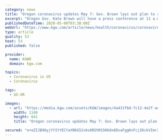 ```yaml
---
category: news
title: "Oregon coronavirus updates May 7: Gov. Brown lays out plan to reopen Oregon"
excerpt: "Oregon Gov. Kate Brown will have a press conference at 11 a.m. today to discuss new guidelines for the reopening of Oregon. KGW will live stream the press conference on kgw.com an"
publishedDateTime: 2020-05-08T03:38:00Z
webUrl: "https://www.kgw.com/article/news/health/coronavirus/coronavirus-covid-19-real-time-updates-oregon-sw-washington-may-7/283-f8aed100-cea6-4388-8292-5f51baf2e346"
type: article
quality: 53
heat: 53
published: false

provider:
  name: KGW8
  domain: kgw.com

topics:
  - Coronavirus in US
  - Coronavirus

tags:
  - US-OR

images:
  - url: "https://media.kgw.com/assets/KGW/images/4a431f6d-fc12-4e2f-adfc-061836e16b3b/4a431f6d-fc12-4e2f-adfc-061836e16b3b_1140x641.png"
    width: 1140
    height: 641
    title: "Oregon coronavirus updates May 7: Gov. Brown lays out plan to reopen Oregon"

secured: "o+oZIJB96yjYYItYECYaYB6G52vbs6M2hRS5HkOx6DsaFggKnFcjIKckVImr2pE6sWaN9f6PJRae3DoIMK6S/I3mLMigi/Aanu3EBvi8KQMb5nURfGQMX0pgi/lZ5am8Y23F1rE1rKxsEkm97a4QLTdky8O6vOzojsS+N1igFmt7YyMXukX/Iph9SaYHX1CV647FwkoyPvGR233lpIvPyjkAEfFaWFXiPkNJoYaRyWzS/cH0Rqewr5xZWtRb73s+T5HhBLfjLU11S2nEquwT33tXQAwILJ0fR1t50fkLGCtdPJsjAHFs3RaEmgp5GhZNLOgIl/+M7/0Bkb4614vKqAMixzgZVzIfMeDAYOdbgRffAxTcAZmwSUid0Wnvne8jvMY9TyVwcVEvHZrk0S9fOA4+a1Q7fdoAooZUno+NJGnh9iT5hl9hittKMBmPg3iVuswXA8WvJURIWanmNYhg1OWH2dsvhjG1GzmrhC7Htx0=;fky2veCLhMIFfuFr1+Zf4A=="
---
```



